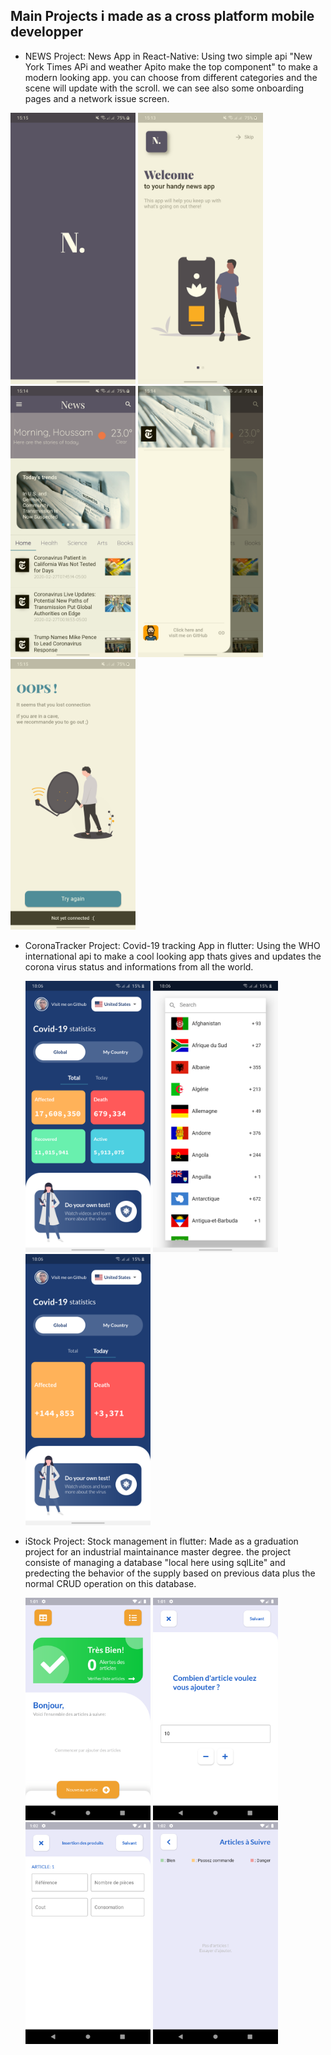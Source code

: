## Main Projects i made as a cross platform mobile developper

* NEWS Project: News App in React-Native:
  Using two simple api "New York Times APi and weather Apito make the top component" to make a modern looking app.
  you can choose from different categories and the scene will update with the scroll.
  we can see also some onboarding pages and a network issue screen.
  
 <img src="https://github.com/B-Houssam/News/blob/master/Screen%20Shots/flutter_05.png" alt="drawing" width="200"/> <img src="https://github.com/B-Houssam/News/blob/master/Screen%20Shots/flutter_01.png" alt="drawing" width="200"/>  <img src="https://github.com/B-Houssam/News/blob/master/Screen%20Shots/flutter_02.png" alt="drawing" width="200"/> <img src="https://github.com/B-Houssam/News/blob/master/Screen%20Shots/flutter_03.png" alt="drawing" width="200"/> <img src="https://github.com/B-Houssam/News/blob/master/Screen%20Shots/flutter_06.png" alt="drawing" width="200"/>

* CoronaTracker Project: Covid-19 tracking App in flutter:
  Using the WHO international api to make a cool looking app thats gives and updates the corona virus status and informations from all the world.
  
  <img src="https://github.com/B-Houssam/CoronaTracker/blob/master/flutter_01.png" alt="drawing" width="200"/> <img src="https://github.com/B-Houssam/CoronaTracker/blob/master/flutter_02.png" alt="drawing" width="200"/> <img src="https://github.com/B-Houssam/CoronaTracker/blob/master/flutter_03.png" alt="drawing" width="200"/>

* iStock Project: Stock management in flutter:
  Made as a graduation project for an industrial maintainance master degree.
  the project consiste of managing a database "local here using sqlLite" and predecting the behavior of the supply based on previous data plus the normal CRUD operation on this database.
  
  <img src="https://github.com/B-Houssam/iStock/blob/master/screen-shots/flutter_01.png" alt="drawing" width="200"/>   <img src="https://github.com/B-Houssam/iStock/blob/master/screen-shots/flutter_02.png" alt="drawing" width="200"/>   <img src="https://github.com/B-Houssam/iStock/blob/master/screen-shots/flutter_03.png" alt="drawing" width="200"/>   <img src="https://github.com/B-Houssam/iStock/blob/master/screen-shots/flutter_04.png" alt="drawing" width="200"/>
